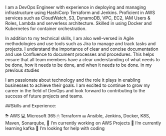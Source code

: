 
I am a DevOps Engineer with experience in deploying and managing infrastructure using HashiCorp Terraform and Jenkins. Proficient in AWS services such as CloudWatch, S3, DynamoDB, VPC, EC2, IAM Users & Roles, Lambda and serverless architecture. Skilled in using Docker and Kubernetes for container orchestration.

In addition to my technical skills, I am also well-versed in Agile methodologies and use tools such as Jira to manage and track tasks and projects. I understand the importance of clear and concise documentation and use Confluence to document processes and procedures. This helps ensure that all team members have a clear understanding of what needs to be done, how it needs to be done, and when it needs to be done.
in my previous studies

I am passionate about technology and the role it plays in enabling businesses to achieve their goals. I am excited to continue to grow my career in the field of DevOps and look forward to contributing to the success of future projects and teams.


##Skills and Experience:

⛈ AWS
💻 Microsoft 365
🖱 Terraform
⌨ Ansible, Jenkins, Docker, K8S, Maven, Sonarqube,
🔭 I’m currently working on AWS Projects
🌱 I’m currently learning kafka
🤔 I’m looking for help with coding










<!---
nnavindevops/nnavindevops is a ✨ special ✨ repository because its `README.md` (this file) appears on your GitHub profile.
You can click the Preview link to take a look at your changes.
--->
